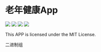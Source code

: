 ﻿# 老年健康App

 ![](https://img.shields.io/badge/Status-Developing-brightgreen.svg?style=flat-square)
 ![](https://img.shields.io/badge/Download-N/A-green.svg?style=flat-square)
 ![](https://img.shields.io/badge/MOD_Version-N/A-orange.svg?style=flat-square)
 ![](https://img.shields.io/badge/KSP_Version-N/A-blue.svg?style=flat-square)

This APP is licensed under the MIT License.

二进制组